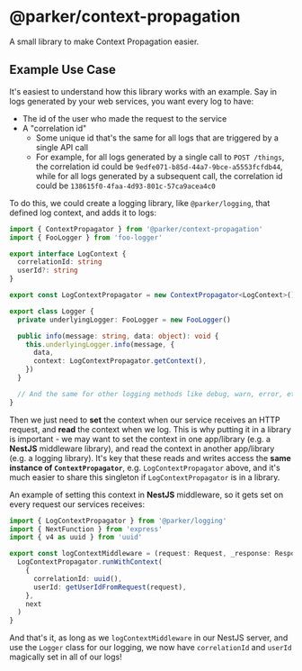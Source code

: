 # @parker/context-propagation

A small library to make Context Propagation easier.

## Example Use Case

It's easiest to understand how this library works with an example. Say in logs generated by your web services, you want every log to have:

- The id of the user who made the request to the service
- A "correlation id"
  - Some unique id that's the same for all logs that are triggered by a single API call
  - For example, for all logs generated by a single call to `POST /things`, the correlation id could be `9edfe071-b85d-44a7-9bce-a5553fcfdb44`, while for all logs generated by a subsequent call, the correlation id could be `138615f0-4faa-4d93-801c-57ca9acea4c0`

To do this, we could create a logging library, like `@parker/logging`, that defined log context, and adds it to logs:

```ts
import { ContextPropagator } from '@parker/context-propagation'
import { FooLogger } from 'foo-logger'

export interface LogContext {
  correlationId: string
  userId?: string
}

export const LogContextPropagator = new ContextPropagator<LogContext>()

export class Logger {
  private underlyingLogger: FooLogger = new FooLogger()

  public info(message: string, data: object): void {
    this.underlyingLogger.info(message, {
      data,
      context: LogContextPropagator.getContext(),
    })
  }

  // And the same for other logging methods like debug, warn, error, etc.
}
```

Then we just need to **set** the context when our service receives an HTTP request, and **read** the context when we log. This is why putting it in a library is important - we may want to set the context in one app/library (e.g. a **NestJS** middleware library), and read the context in another app/library (e.g. a logging library). It's key that these reads and writes access the **same instance of `ContextPropagator`**, e.g. `LogContextPropagator` above, and it's much easier to share this singleton if `LogContextPropagator` is in a library.

An example of setting this context in **NestJS** middleware, so it gets set on every request our services receives:

```ts
import { LogContextPropagator } from '@parker/logging'
import { NextFunction } from 'express'
import { v4 as uuid } from 'uuid'

export const logContextMiddleware = (request: Request, _response: Response, next: NextFunction): void => {
  LogContextPropagator.runWithContext(
    {
      correlationId: uuid(),
      userId: getUserIdFromRequest(request),
    },
    next
  )
}
```

And that's it, as long as we `logContextMiddleware` in our NestJS server, and use the `Logger` class for our logging, we now have `correlationId` and `userId` magically set in all of our logs!
